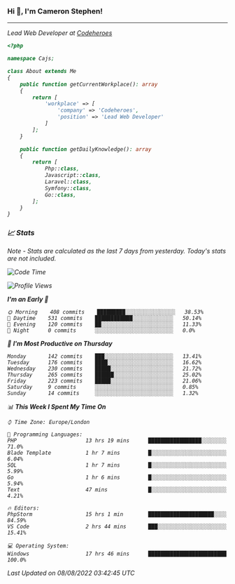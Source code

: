 ### Hi 👋, I'm Cameron Stephen!
<hr>
<p><em>Lead Web Developer at <a href="https://codeheroes.co.uk">Codeheroes</a></p>


```php
<?php

namespace Cajs;

class About extends Me
{
    public function getCurrentWorkplace(): array
    {
        return [
            'workplace' => [
                'company' => 'Codeheroes',
                'position' => 'Lead Web Developer'
            ]
        ];
    }

    public function getDailyKnowledge(): array
    {
        return [
            Php::class,
            Javascript::class,
            Laravel::class,
            Symfony::class,
            Go::class,
        ];
    }
}
```

### 📈 Stats
<p><em>Note - Stats are calculated as the last 7 days from yesterday. Today's stats are not included.</em></p>


<!--START_SECTION:waka-->
![Code Time](http://img.shields.io/badge/Code%20Time-3%2C073%20hrs%203%20mins-blue)

![Profile Views](http://img.shields.io/badge/Profile%20Views-0-blue)

**I'm an Early 🐤** 

```text
🌞 Morning    408 commits    █████████░░░░░░░░░░░░░░░░   38.53% 
🌆 Daytime    531 commits    ████████████░░░░░░░░░░░░░   50.14% 
🌃 Evening    120 commits    ██░░░░░░░░░░░░░░░░░░░░░░░   11.33% 
🌙 Night      0 commits      ░░░░░░░░░░░░░░░░░░░░░░░░░   0.0%

```
📅 **I'm Most Productive on Thursday** 

```text
Monday       142 commits    ███░░░░░░░░░░░░░░░░░░░░░░   13.41% 
Tuesday      176 commits    ████░░░░░░░░░░░░░░░░░░░░░   16.62% 
Wednesday    230 commits    █████░░░░░░░░░░░░░░░░░░░░   21.72% 
Thursday     265 commits    ██████░░░░░░░░░░░░░░░░░░░   25.02% 
Friday       223 commits    █████░░░░░░░░░░░░░░░░░░░░   21.06% 
Saturday     9 commits      ░░░░░░░░░░░░░░░░░░░░░░░░░   0.85% 
Sunday       14 commits     ░░░░░░░░░░░░░░░░░░░░░░░░░   1.32%

```


📊 **This Week I Spent My Time On** 

```text
⌚︎ Time Zone: Europe/London

💬 Programming Languages: 
PHP                      13 hrs 19 mins      █████████████████░░░░░░░░   71.0% 
Blade Template           1 hr 7 mins         █░░░░░░░░░░░░░░░░░░░░░░░░   6.04% 
SQL                      1 hr 7 mins         █░░░░░░░░░░░░░░░░░░░░░░░░   5.99% 
Go                       1 hr 6 mins         █░░░░░░░░░░░░░░░░░░░░░░░░   5.94% 
Text                     47 mins             █░░░░░░░░░░░░░░░░░░░░░░░░   4.21%

🔥 Editors: 
PhpStorm                 15 hrs 1 min        █████████████████████░░░░   84.59% 
VS Code                  2 hrs 44 mins       ███░░░░░░░░░░░░░░░░░░░░░░   15.41%

💻 Operating System: 
Windows                  17 hrs 46 mins      █████████████████████████   100.0%

```


 Last Updated on 08/08/2022 03:42:45 UTC
<!--END_SECTION:waka-->
